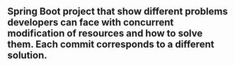 ## Spring Boot project that show different problems developers can face with concurrent modification of resources and how to solve them. Each commit corresponds to a different solution.